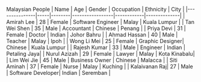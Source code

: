 Malaysian People
| Name          | Age | Gender | Occupation      | Ethnicity  | City         |
|---------------|-----|--------|-----------------|------------|--------------|
| Amirah Lee    | 28  | Female | Software Engineer | Malay      | Kuala Lumpur |
| Tan Wei Shen  | 35  | Male   | Accountant      | Chinese    | Penang       |
| Priya Devi    | 31  | Female | Doctor          | Indian     | Johor Bahru  |
| Ahmad Hassan  | 40  | Male   | Teacher         | Malay      | Ipoh         |
| Wong Li Mei   | 25  | Female | Graphic Designer| Chinese    | Kuala Lumpur |
| Rajesh Kumar  | 33  | Male   | Engineer        | Indian     | Petaling Jaya|
| Nurul Azizah  | 29  | Female | Lawyer          | Malay      | Kota Kinabalu|
| Lim Wei Jie   | 45  | Male   | Business Owner  | Chinese    | Malacca      |
| Siti Aminah   | 37  | Female | Nurse           | Malay      | Kuching      |
| Kalaivanan Raj| 27  | Male   | Software Developer| Indian   | Seremban     |
